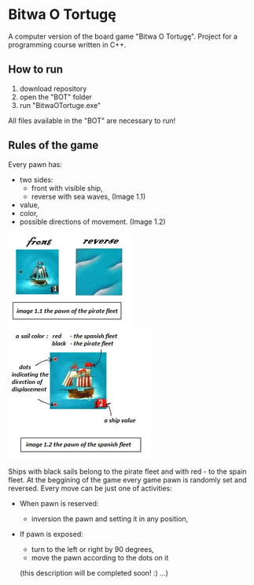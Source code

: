 # Bitwa O Tortugę
A computer version of the board game "Bitwa O Tortugę".
Project for a programming course written in C++.
## How to run 
1) download repository
2) open the "BOT" folder
3) run "BitwaOTortuge.exe"

All files available in the "BOT" are necessary to run!
## Rules of the game
Every pawn has:
  - two sides: 
    * front with visible ship,
    * reverse with sea waves,
  (Image 1.1)
  - value,
  - color,
  - possible directions of movement.
  (Image 1.2)
  
  <div align="left"><img src="https://github.com/bsobocki/BitwaOTortuge/blob/master/images/pirate.jpg" />                                   <img src="https://github.com/bsobocki/BitwaOTortuge/blob/master/images/spanish.jpg" /></div>
  
Ships with black sails belong to the pirate fleet and with red - to the spain fleet.
At the beggining of the game every game pawn is randomly set and reversed. 
Every move can be just one of activities:
  - When pawn is reserved:
    * inversion the pawn and setting it in any position,
  - If pawn is exposed:
    * turn to the left or right by 90 degrees,
    * move the pawn according to the dots on it
    
    (this description will be completed soon! :) ...)
